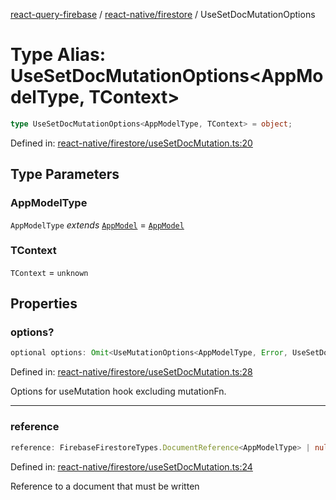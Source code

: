[react-query-firebase](../../../modules.md) / [react-native/firestore](../index.md) / UseSetDocMutationOptions

# Type Alias: UseSetDocMutationOptions\<AppModelType, TContext\>

```ts
type UseSetDocMutationOptions<AppModelType, TContext> = object;
```

Defined in: [react-native/firestore/useSetDocMutation.ts:20](https://github.com/vpishuk/react-query-firebase/blob/47ed1ecd8b83d68dd4237e8eb73f6aa6dea2c1fa/react-native/firestore/useSetDocMutation.ts#L20)

## Type Parameters

### AppModelType

`AppModelType` *extends* [`AppModel`](../../../types/type-aliases/AppModel.md) = [`AppModel`](../../../types/type-aliases/AppModel.md)

### TContext

`TContext` = `unknown`

## Properties

### options?

```ts
optional options: Omit<UseMutationOptions<AppModelType, Error, UseSetDocMutationValues<AppModelType>, TContext>, "mutationFn">;
```

Defined in: [react-native/firestore/useSetDocMutation.ts:28](https://github.com/vpishuk/react-query-firebase/blob/47ed1ecd8b83d68dd4237e8eb73f6aa6dea2c1fa/react-native/firestore/useSetDocMutation.ts#L28)

Options for useMutation hook excluding mutationFn.

***

### reference

```ts
reference: FirebaseFirestoreTypes.DocumentReference<AppModelType> | null;
```

Defined in: [react-native/firestore/useSetDocMutation.ts:24](https://github.com/vpishuk/react-query-firebase/blob/47ed1ecd8b83d68dd4237e8eb73f6aa6dea2c1fa/react-native/firestore/useSetDocMutation.ts#L24)

Reference to a document that must be written
